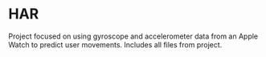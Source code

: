 # HAR

Project focused on using gyroscope and accelerometer data from an Apple Watch to predict user movements. Includes all files from project.
